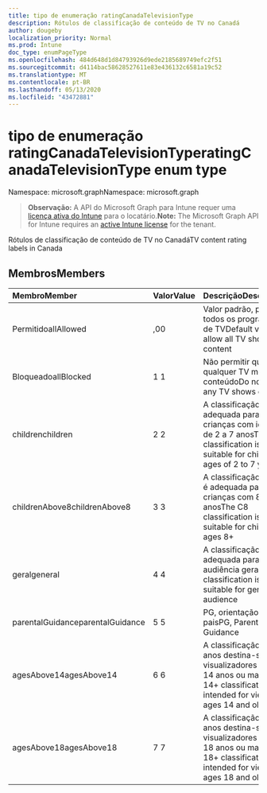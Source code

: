 ```yaml
---
title: tipo de enumeração ratingCanadaTelevisionType
description: Rótulos de classificação de conteúdo de TV no Canadá
author: dougeby
localization_priority: Normal
ms.prod: Intune
doc_type: enumPageType
ms.openlocfilehash: 484d648d1d84793926d9ede2185689749efc2f51
ms.sourcegitcommit: d4114bac58628527611e83e436132c6581a19c52
ms.translationtype: MT
ms.contentlocale: pt-BR
ms.lasthandoff: 05/13/2020
ms.locfileid: "43472881"
---
```

# <a name="ratingcanadatelevisiontype-enum-type"></a><span data-ttu-id="008a2-103">tipo de enumeração ratingCanadaTelevisionType</span><span class="sxs-lookup"><span data-stu-id="008a2-103">ratingCanadaTelevisionType enum type</span></span>

<span data-ttu-id="008a2-104">Namespace: microsoft.graph</span><span class="sxs-lookup"><span data-stu-id="008a2-104">Namespace: microsoft.graph</span></span>

> <span data-ttu-id="008a2-105">**Observação:** A API do Microsoft Graph para Intune requer uma [licença ativa do Intune](https://go.microsoft.com/fwlink/?linkid=839381) para o locatário.</span><span class="sxs-lookup"><span data-stu-id="008a2-105">**Note:** The Microsoft Graph API for Intune requires an [active Intune license](https://go.microsoft.com/fwlink/?linkid=839381) for the tenant.</span></span>

<span data-ttu-id="008a2-106">Rótulos de classificação de conteúdo de TV no Canadá</span><span class="sxs-lookup"><span data-stu-id="008a2-106">TV content rating labels in Canada</span></span>

## <a name="members"></a><span data-ttu-id="008a2-107">Membros</span><span class="sxs-lookup"><span data-stu-id="008a2-107">Members</span></span>
|<span data-ttu-id="008a2-108">Membro</span><span class="sxs-lookup"><span data-stu-id="008a2-108">Member</span></span>|<span data-ttu-id="008a2-109">Valor</span><span class="sxs-lookup"><span data-stu-id="008a2-109">Value</span></span>|<span data-ttu-id="008a2-110">Descrição</span><span class="sxs-lookup"><span data-stu-id="008a2-110">Description</span></span>|
|:---|:---|:---|
|<span data-ttu-id="008a2-111">Permitido</span><span class="sxs-lookup"><span data-stu-id="008a2-111">allAllowed</span></span>|<span data-ttu-id="008a2-112">,0</span><span class="sxs-lookup"><span data-stu-id="008a2-112">0</span></span>|<span data-ttu-id="008a2-113">Valor padrão, permitir todos os programas de TV</span><span class="sxs-lookup"><span data-stu-id="008a2-113">Default value, allow all TV shows content</span></span>|
|<span data-ttu-id="008a2-114">Bloqueado</span><span class="sxs-lookup"><span data-stu-id="008a2-114">allBlocked</span></span>|<span data-ttu-id="008a2-115">1 </span><span class="sxs-lookup"><span data-stu-id="008a2-115">1</span></span>|<span data-ttu-id="008a2-116">Não permitir que qualquer TV mostre conteúdo</span><span class="sxs-lookup"><span data-stu-id="008a2-116">Do not allow any TV shows content</span></span>|
|<span data-ttu-id="008a2-117">children</span><span class="sxs-lookup"><span data-stu-id="008a2-117">children</span></span>|<span data-ttu-id="008a2-118">2 </span><span class="sxs-lookup"><span data-stu-id="008a2-118">2</span></span>|<span data-ttu-id="008a2-119">A classificação C é adequada para crianças com idade de 2 a 7 anos</span><span class="sxs-lookup"><span data-stu-id="008a2-119">The C classification is suitable for children ages of 2 to 7 years</span></span>|
|<span data-ttu-id="008a2-120">childrenAbove8</span><span class="sxs-lookup"><span data-stu-id="008a2-120">childrenAbove8</span></span>|<span data-ttu-id="008a2-121">3 </span><span class="sxs-lookup"><span data-stu-id="008a2-121">3</span></span>|<span data-ttu-id="008a2-122">A classificação do C8 é adequada para crianças com 8 anos</span><span class="sxs-lookup"><span data-stu-id="008a2-122">The C8 classification is suitable for children ages 8+</span></span>|
|<span data-ttu-id="008a2-123">geral</span><span class="sxs-lookup"><span data-stu-id="008a2-123">general</span></span>|<span data-ttu-id="008a2-124">4 </span><span class="sxs-lookup"><span data-stu-id="008a2-124">4</span></span>|<span data-ttu-id="008a2-125">A classificação G é adequada para a audiência geral</span><span class="sxs-lookup"><span data-stu-id="008a2-125">The G classification is suitable for general audience</span></span>|
|<span data-ttu-id="008a2-126">parentalGuidance</span><span class="sxs-lookup"><span data-stu-id="008a2-126">parentalGuidance</span></span>|<span data-ttu-id="008a2-127">5 </span><span class="sxs-lookup"><span data-stu-id="008a2-127">5</span></span>|<span data-ttu-id="008a2-128">PG, orientação dos pais</span><span class="sxs-lookup"><span data-stu-id="008a2-128">PG, Parental Guidance</span></span>|
|<span data-ttu-id="008a2-129">agesAbove14</span><span class="sxs-lookup"><span data-stu-id="008a2-129">agesAbove14</span></span>|<span data-ttu-id="008a2-130">6 </span><span class="sxs-lookup"><span data-stu-id="008a2-130">6</span></span>|<span data-ttu-id="008a2-131">A classificação de 14 anos destina-se a visualizadores com 14 anos ou mais</span><span class="sxs-lookup"><span data-stu-id="008a2-131">The 14+ classification is intended for viewers ages 14 and older</span></span>|
|<span data-ttu-id="008a2-132">agesAbove18</span><span class="sxs-lookup"><span data-stu-id="008a2-132">agesAbove18</span></span>|<span data-ttu-id="008a2-133">7 </span><span class="sxs-lookup"><span data-stu-id="008a2-133">7</span></span>|<span data-ttu-id="008a2-134">A classificação de 18 anos destina-se a visualizadores com 18 anos ou mais</span><span class="sxs-lookup"><span data-stu-id="008a2-134">The 18+ classification is intended for viewers ages 18 and older</span></span>|








